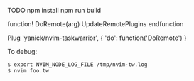 TODO 
    npm install
    npm run build

function! DoRemote(arg)
    UpdateRemotePlugins
endfunction

Plug 'yanick/nvim-taskwarrior', { 'do': function('DoRemote') }



To debug:

    $ export NVIM_NODE_LOG_FILE /tmp/nvim-tw.log
    $ nvim foo.tw
